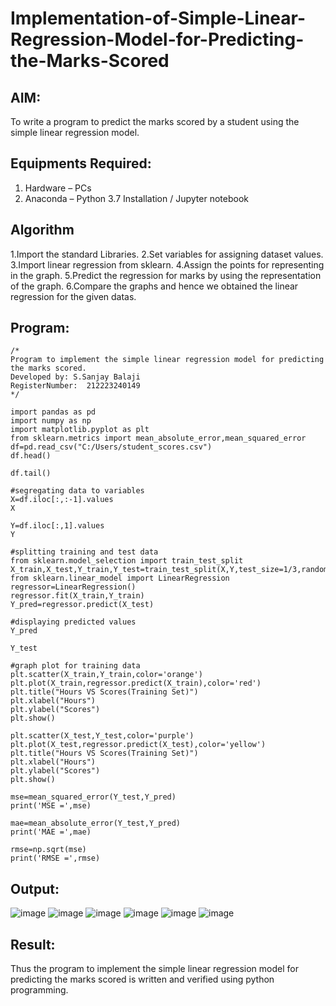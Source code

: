 # Implementation-of-Simple-Linear-Regression-Model-for-Predicting-the-Marks-Scored

## AIM:
To write a program to predict the marks scored by a student using the simple linear regression model.

## Equipments Required:
1. Hardware – PCs
2. Anaconda – Python 3.7 Installation / Jupyter notebook

## Algorithm
1.Import the standard Libraries.
2.Set variables for assigning dataset values.
3.Import linear regression from sklearn.
4.Assign the points for representing in the graph.
5.Predict the regression for marks by using the representation of the graph.
6.Compare the graphs and hence we obtained the linear regression for the given datas.

## Program:
```
/*
Program to implement the simple linear regression model for predicting the marks scored.
Developed by: S.Sanjay Balaji
RegisterNumber:  212223240149
*/
```
```
import pandas as pd
import numpy as np
import matplotlib.pyplot as plt
from sklearn.metrics import mean_absolute_error,mean_squared_error
df=pd.read_csv("C:/Users/student_scores.csv")
df.head()
```
```
df.tail()
```
```
#segregating data to variables
X=df.iloc[:,:-1].values
X
```
```
Y=df.iloc[:,1].values
Y
```
```
#splitting training and test data
from sklearn.model_selection import train_test_split
X_train,X_test,Y_train,Y_test=train_test_split(X,Y,test_size=1/3,random_state=0)
from sklearn.linear_model import LinearRegression
regressor=LinearRegression()
regressor.fit(X_train,Y_train)
Y_pred=regressor.predict(X_test)
```
```
#displaying predicted values
Y_pred
```
```
Y_test
```
```
#graph plot for training data
plt.scatter(X_train,Y_train,color='orange')
plt.plot(X_train,regressor.predict(X_train),color='red')
plt.title("Hours VS Scores(Training Set)")
plt.xlabel("Hours")
plt.ylabel("Scores")
plt.show()
```
```
plt.scatter(X_test,Y_test,color='purple')
plt.plot(X_test,regressor.predict(X_test),color='yellow')
plt.title("Hours VS Scores(Training Set)")
plt.xlabel("Hours")
plt.ylabel("Scores")
plt.show()
```
```
mse=mean_squared_error(Y_test,Y_pred)
print('MSE =',mse)
```
```
mae=mean_absolute_error(Y_test,Y_pred)
print('MAE =',mae)
```
```
rmse=np.sqrt(mse)
print('RMSE =',rmse)
```

## Output:
![image](https://github.com/SanjayBalaji0/Implementation-of-Simple-Linear-Regression-Model-for-Predicting-the-Marks-Scored/assets/145533553/20a1eced-0ae2-4e69-8147-3bbce974770a)
![image](https://github.com/SanjayBalaji0/Implementation-of-Simple-Linear-Regression-Model-for-Predicting-the-Marks-Scored/assets/145533553/dc4bd297-e9e4-4325-8fcd-5534088a1c9d)
![image](https://github.com/SanjayBalaji0/Implementation-of-Simple-Linear-Regression-Model-for-Predicting-the-Marks-Scored/assets/145533553/11734e09-debc-44fe-9c71-0f6ff4b9d5c1)
![image](https://github.com/SanjayBalaji0/Implementation-of-Simple-Linear-Regression-Model-for-Predicting-the-Marks-Scored/assets/145533553/80a9d76c-03a8-4f6e-9db9-79f06bfe5a5d)
![image](https://github.com/SanjayBalaji0/Implementation-of-Simple-Linear-Regression-Model-for-Predicting-the-Marks-Scored/assets/145533553/9fa5fd7d-ee12-40d0-b800-2501073e139b)
![image](https://github.com/SanjayBalaji0/Implementation-of-Simple-Linear-Regression-Model-for-Predicting-the-Marks-Scored/assets/145533553/727ef88b-3667-49c3-979d-3a7f64f48128)



## Result:
Thus the program to implement the simple linear regression model for predicting the marks scored is written and verified using python programming.
